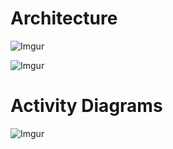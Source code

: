 # Architecture

![Imgur](https://i.imgur.com/aQR5sry.png)

![Imgur](https://i.imgur.com/RyI4w51.png)

# Activity Diagrams
![Imgur](https://i.imgur.com/2cY205Z.png)

